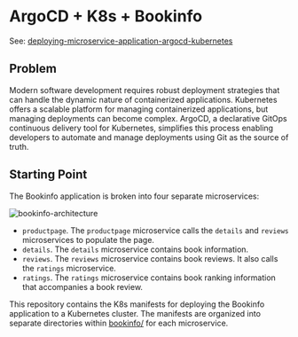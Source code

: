 # ArgoCD + K8s + Bookinfo

See: [deploying-microservice-application-argocd-kubernetes](https://tech-skill-forge.vercel.app/challenges/deploying-microservice-application-argocd-kubernetes)

## Problem

Modern software development requires robust deployment strategies that can handle the dynamic nature of containerized applications. Kubernetes offers a scalable platform for managing containerized applications, but managing deployments can become complex. ArgoCD, a declarative GitOps continuous delivery tool for Kubernetes, simplifies this process enabling developers to automate and manage deployments using Git as the source of truth.

## Starting Point

The Bookinfo application is broken into four separate microservices:

![bookinfo-architecture](https://istio.io/latest/docs/examples/bookinfo/noistio.svg)

- `productpage`. The `productpage` microservice calls the `details` and `reviews` microservices to populate the page.
- `details`. The `details` microservice contains book information.
- `reviews`. The `reviews` microservice contains book reviews. It also calls the `ratings` microservice.
- `ratings`. The `ratings` microservice contains book ranking information that accompanies a book review.

This repository contains the K8s manifests for deploying the Bookinfo application to a Kubernetes cluster. The manifests are organized into separate directories within [bookinfo/](./bookinfo/) for each microservice.





